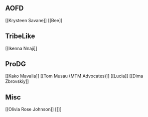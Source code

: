 ## AOFD
[[Krysteen Savane]]
[[Bee]]

## TribeLike
[[Ikenna Nnaji]]


## ProDG
[[Kako Mavalla]]
[[Tom Musau (MTM Advocates)]] 
[[Lucia]]
[[Dima Zbrovskiy]]



## Misc
[[Olivia Rose Johnson]]
[[]]

